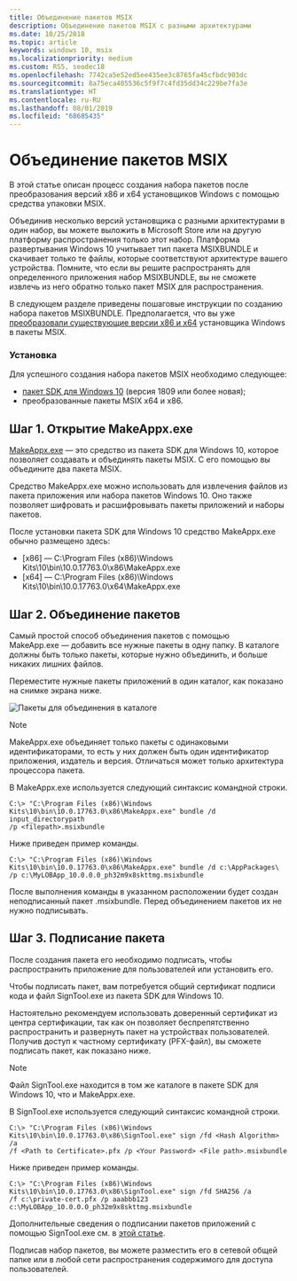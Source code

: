 ```yaml
---
title: Объединение пакетов MSIX
description: Объединение пакетов MSIX с разными архитектурами
ms.date: 10/25/2018
ms.topic: article
keywords: windows 10, msix
ms.localizationpriority: medium
ms.custom: RS5, seodec18
ms.openlocfilehash: 7742ca5e52ed5ee435ee3c8765fa45cfbdc903dc
ms.sourcegitcommit: 8a75eca405536c5f9f7c4fd35dd34c229be7fa3e
ms.translationtype: HT
ms.contentlocale: ru-RU
ms.lasthandoff: 08/01/2019
ms.locfileid: "68685435"
---
```

# <a name="bundle-msix-packages"></a>Объединение пакетов MSIX 

В этой статье описан процесс создания набора пакетов после преобразования версий x86 и x64 установщиков Windows с помощью средства упаковки MSIX. 

Объединив несколько версий установщика с разными архитектурами в один набор, вы можете выложить в Microsoft Store или на другую платформу распространения только этот набор. Платформа развертывания Windows 10 учитывает тип пакета MSIXBUNDLE и скачивает только те файлы, которые соответствуют архитектуре вашего устройства. Помните, что если вы решите распространять для определенного приложения набор MSIXBUNDLE, вы не сможете извлечь из него обратно только пакет MSIX для распространения. 

В следующем разделе приведены пошаговые инструкции по созданию набора пакетов MSIXBUNDLE. Предполагается, что вы уже [преобразовали существующие версии x86 и x64](https://docs.microsoft.com/windows/msix/mpt-best-practices) установщика Windows в пакеты MSIX. 

### <a name="setup"></a>Установка
Для успешного создания набора пакетов MSIX необходимо следующее:
- [пакет SDK для Windows 10](https://developer.microsoft.com/en-US/windows/downloads/windows-10-sdk) (версия 1809 или более новая);
- преобразованные пакеты MSIX x64 и x86. 

## <a name="step-1-find-makeappxexe"></a>Шаг 1. Открытие MakeAppx.exe
[MakeAppx.exe](https://docs.microsoft.com/windows/desktop/appxpkg/make-appx-package--makeappx-exe-) — это средство из пакета SDK для Windows 10, которое позволяет создавать и объединять пакеты MSIX. С его помощью вы объедините два пакета MSIX. 

Средство MakeAppx.exe можно использовать для извлечения файлов из пакета приложения или набора пакетов Windows 10. Оно также позволяет шифровать и расшифровывать пакеты приложений и наборы пакетов.

После установки пакета SDK для Windows 10 средство MakeAppx.exe обычно размещено здесь: 
- [x86] — C:\Program Files (x86)\Windows Kits\10\bin\10.0.17763.0\x86\MakeAppx.exe
- [x64] — C:\Program Files (x86)\Windows Kits\10\bin\10.0.17763.0\x64\MakeAppx.exe

## <a name="step-2-bundle-the-packages"></a>Шаг 2. Объединение пакетов

Самый простой способ объединения пакетов с помощью MakeApp.exe — добавить все нужные пакеты в одну папку. В каталоге должны быть только пакеты, которые нужно объединить, и больше никаких лишних файлов. 

Переместите нужные пакеты приложений в один каталог, как показано на снимке экрана ниже.

![Пакеты для объединения в каталоге](images/bundle-pic1.png)

>[!NOTE] 
> MakeAppx.exe объединяет только пакеты с одинаковыми идентификаторами, то есть у них должен быть один идентификатор приложения, издатель и версия. Отличаться может только архитектура процессора пакета. 

В MakeAppx.exe используется следующий синтаксис командной строки.

```Command Prompt
C:\> "C:\Program Files (x86)\Windows Kits\10\bin\10.0.17763.0\x86\MakeAppx.exe" bundle /d input_directorypath 
/p <filepath>.msixbundle
```

Ниже приведен пример команды.

```
C:\> "C:\Program Files (x86)\Windows Kits\10\bin\10.0.17763.0\x86\MakeAppx.exe" bundle /d c:\AppPackages\ 
/p c:\MyLOBApp_10.0.0.0_ph32m9x8skttmg.msixbundle
```

После выполнения команды в указанном расположении будет создан неподписанный пакет .msixbundle. Перед объединением пакетов их не нужно подписывать.  

## <a name="step-3-sign-the-bundle"></a>Шаг 3. Подписание пакета

После создания пакета его необходимо подписать, чтобы распространить приложение для пользователей или установить его. 

Чтобы подписать пакет, вам потребуется общий сертификат подписи кода и файл SignTool.exe из пакета SDK для Windows 10. 

Настоятельно рекомендуем использовать доверенный сертификат из центра сертификации, так как он позволяет беспрепятственно распространить и развернуть пакет на устройствах пользователей. Получив доступ к частному сертификату (PFX-файл), вы сможете подписать пакет, как показано ниже.

>[!NOTE]
> Файл SignTool.exe находится в том же каталоге в пакете SDK для Windows 10, что и MakeAppx.exe. 

В SignTool.exe используется следующий синтаксис командной строки.

```Command Prompt
C:\> "C:\Program Files (x86)\Windows Kits\10\bin\10.0.17763.0\x86\SignTool.exe" sign /fd <Hash Algorithm> /a 
/f <Path to Certificate>.pfx /p <Your Password> <File path>.msixbundle
```

Ниже приведен пример команды.

```
C:\> "C:\Program Files (x86)\Windows Kits\10\bin\10.0.17763.0\x86\SignTool.exe" sign /fd SHA256 /a 
/f c:\private-cert.pfx /p aaabbb123 c:\MyLOBApp_10.0.0.0_ph32m9x8skttmg.msixbundle
```

Дополнительные сведения о подписании пакетов приложений с помощью SignTool.exe см. в [этой статье](../package/sign-app-package-using-signtool.md). 

Подписав набор пакетов, вы можете разместить его в сетевой общей папке или в любой сети распространения содержимого для доступа пользователей. 

